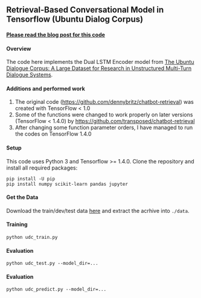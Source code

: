 ## Retrieval-Based Conversational Model in Tensorflow (Ubuntu Dialog Corpus)

#### [Please read the blog post for this code](http://www.wildml.com/2016/07/deep-learning-for-chatbots-2-retrieval-based-model-tensorflow)

#### Overview

The code here implements the Dual LSTM Encoder model from [The Ubuntu Dialogue Corpus: A Large Dataset for Research in Unstructured Multi-Turn Dialogue Systems](http://arxiv.org/abs/1506.08909).

#### Additions and performed work

1. The original code (https://github.com/dennybritz/chatbot-retrieval) was created with TensorFlow < 1.0
2. Some of the functions were changed to work properly on later versions (TensorFlow < 1.4.0) by https://github.com/transposed/chatbot-retrieval
3. After changing some function parameter orders, I have managed to run the codes on TensorFlow 1.4.0


#### Setup

This code uses Python 3 and Tensorflow >= 1.4.0. Clone the repository and install all required packages:

```
pip install -U pip
pip install numpy scikit-learn pandas jupyter
```

#### Get the Data


Download the train/dev/test data [here](https://drive.google.com/open?id=0B_bZck-ksdkpVEtVc1R6Y01HMWM) and extract the acrhive into `./data`.


#### Training

```
python udc_train.py
```


#### Evaluation

```
python udc_test.py --model_dir=...
```


#### Evaluation

```
python udc_predict.py --model_dir=...
```
